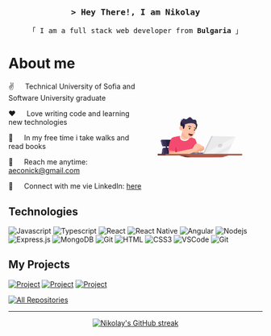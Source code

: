 <h3 align="center">
        <samp>&gt; Hey There!, I am
                <b>Nikolay</b>
        </samp>
</h3>

<p align="center"> 
  <samp>
    「 I am a full stack web developer from <b>Bulgaria</b> 」
  </samp>
</p>

# About me

 <img align="right" width="250" src="assets/pic.gif" alt="Coding gif" />

✌️ &emsp; Technical University of Sofia and Software University graduate

❤️ &emsp; Love writing code and learning new technologies

📖 &emsp; In my free time i take walks and read books

📧 &emsp; Reach me anytime: aeconick@gmail.com

💬 &emsp; Connect with me vie LinkedIn: [here](https://www.linkedin.com/in/nikolay-cherepov-67552b28b/)

## Technologies

![Javascript](https://img.shields.io/badge/Javascript-F0DB4F?style=for-the-badge&labelColor=black&logo=javascript&logoColor=F0DB4F)
![Typescript](https://img.shields.io/badge/Typescript-007acc?style=for-the-badge&labelColor=black&logo=typescript&logoColor=007acc)
![React](https://img.shields.io/badge/-React-61DBFB?style=for-the-badge&labelColor=black&logo=react&logoColor=61DBFB)
![React Native](https://img.shields.io/badge/React_Native-20232A?style=for-the-badge&logo=react&logoColor=61DAFB)
![Angular](https://img.shields.io/badge/Angular-e23237?style=for-the-badge&logo=angular&logoColor=white)
![Nodejs](https://img.shields.io/badge/Nodejs-3C873A?style=for-the-badge&labelColor=black&logo=node.js&logoColor=3C873A)
![Express.js](https://img.shields.io/badge/Express.js-000000?style=for-the-badge&logo=express&logoColor=white)
![MongoDB](https://img.shields.io/badge/MongoDB-4EA94B?style=for-the-badge&logo=mongodb&logoColor=white)
![Git](https://img.shields.io/badge/MySQL-3765af?style=for-the-badge&logo=MySQL&logoColor=white)
![HTML](https://img.shields.io/badge/HTML5-E34F26?style=for-the-badge&logo=html5&logoColor=white)
![CSS3](https://img.shields.io/badge/CSS3-1572B6?style=for-the-badge&logo=css3&logoColor=white)
![VSCode](https://img.shields.io/badge/Visual_Studio-0078d7?style=for-the-badge&logo=visual%20studio&logoColor=white)
![Git](https://img.shields.io/badge/Git-F05032?style=for-the-badge&logo=git&logoColor=white)

## My Projects

[![Project](https://github-readme-stats.vercel.app/api/pin/?username=aeconick&repo=carbon-footprint-tracker&border_color=0078d7&bg_color=151515&title_color=C9D1D9&text_color=8B949E&icon_color=0078d7)](https://github.com/aeconick/carbon-footprint-tracker)
[![Project](https://github-readme-stats.vercel.app/api/pin/?username=aeconick&repo=artist-merch-webstore&border_color=0078d7&bg_color=151515&title_color=C9D1D9&text_color=8B949E&icon_color=0078d7)](https://github.com/aeconick/artist-merch-webstore)
[![Project](https://github-readme-stats.vercel.app/api/pin/?username=aeconick&repo=react-native-carbon-app&border_color=0078d7&bg_color=151515&title_color=C9D1D9&text_color=8B949E&icon_color=0078d7)](https://github.com/aeconick/react-native-carbon-app)

<p align="left">
  <a href="https://github.com/aeconick?tab=repositories" target="_blank"><img alt="All Repositories" title="All Repositories" src="https://img.shields.io/badge/-All%20Repositories-2962FF?style=for-the-badge&logo=koding&logoColor=white"/></a>
</p>

<hr/>

<p align="center">
  <a href="https://github.com/aeconick">
    <img src="https://github-readme-streak-stats.herokuapp.com/?user=aeconick&theme=dark&border_radius=2&card_width=800" alt="Nikolay's GitHub streak"/>
  </a>
</p>

<!-- <p align="center">
  <a href="https://github.com/alsiam">
    <img src="https://github-profile-summary-cards.vercel.app/api/cards/profile-details?username=aeconick&theme=dark" alt="Al Siam's GitHub Contribution"/>
  </a>
</p>

<a>
    <a href="https://github.com/alsiam"><img alt="Al Siam's Github Stats" src="https://denvercoder1-github-readme-stats.vercel.app/api?username=alsiam&show_icons=true&count_private=true&theme=react&border_color=7F3FBF&bg_color=0D1117&title_color=F85D7F&icon_color=F8D866" height="192px" width="49.5%"/></a>
  <a href="https://github.com/alsiam"><img alt="Al Siam's Top Languages" src="https://denvercoder1-github-readme-stats.vercel.app/api/top-langs/?username=alsiam&langs_count=8&layout=compact&theme=react&border_color=7F3FBF&bg_color=0D1117&title_color=F85D7F&icon_color=F8D866" height="192px" width="49.5%"/></a>
  <br/>
</a> -->
